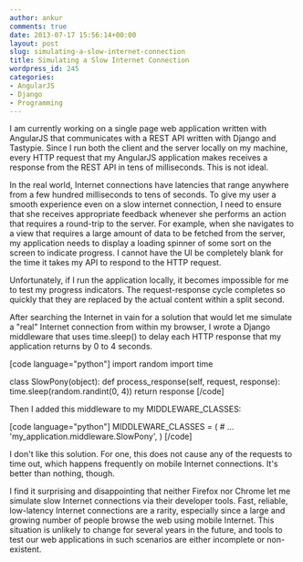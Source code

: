 ```yaml
---
author: ankur
comments: true
date: 2013-07-17 15:56:14+00:00
layout: post
slug: simulating-a-slow-internet-connection
title: Simulating a Slow Internet Connection
wordpress_id: 245
categories:
- AngularJS
- Django
- Programming
---
```


I am currently working on a single page web application written with AngularJS that communicates with a REST API written with Django and Tastypie. Since I run both the client and the server locally on my machine, every HTTP request that my AngularJS application makes receives a response from the REST API in tens of milliseconds. This is not ideal.

In the real world, Internet connections have latencies that range anywhere from a few hundred milliseconds to tens of seconds. To give my user a smooth experience even on a slow internet connection, I need to ensure that she receives appropriate feedback whenever she performs an action that requires a round-trip to the server. For example, when she navigates to a view that requires a large amount of data to be fetched from the server, my application needs to display a loading spinner of some sort on the screen to indicate progress. I cannot have the UI be completely blank for the time it takes my API to respond to the HTTP request.

Unfortunately, if I run the application locally, it becomes impossible for me to test my progress indicators. The request-response cycle completes so quickly that they are replaced by the actual content within a split second.

After searching the Internet in vain for a solution that would let me simulate a "real" Internet connection from within my browser, I wrote a Django middleware that uses time.sleep() to delay each HTTP response that my application returns by 0 to 4 seconds.

[code language="python"]
import random
import time

class SlowPony(object):
    def process_response(self, request, response):
        time.sleep(random.randint(0, 4))
        return response
[/code]

Then I added this middleware to my MIDDLEWARE_CLASSES:

[code language="python"]
MIDDLEWARE_CLASSES = (
    # ...
    'my_application.middleware.SlowPony',
)
[/code]

I don't like this solution. For one, this does not cause any of the requests to time out, which happens frequently on mobile Internet connections. It's better than nothing, though.

I find it surprising and disappointing that neither Firefox nor Chrome let me simulate slow Internet connections via their developer tools. Fast, reliable, low-latency Internet connections are a rarity, especially since a large and growing number of people browse the web using mobile Internet. This situation is unlikely to change for several years in the future, and tools to test our web applications in such scenarios are either incomplete or non-existent.
